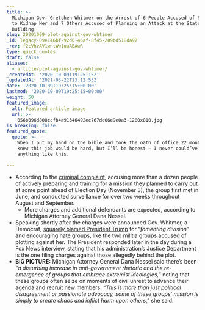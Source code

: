 ```yaml
---
title: >-
  Michigan Gov. Gretchen Whitmer on the Arrest of 6 People Accused of Plotting
  to Kidnap Her and 7 Others Accused of Planning an Attack at the State Capitol
  Building.
slug: 20201009-plot-against-gov-whtimer
_id: legacy-09e146bf-92d0-46af-8f45-289bd518da97
_rev: f2cVhvAV1wntWw1uaABAwR
type: quick_quotes
draft: false
aliases:
  - article/plot-against-gov-whtimer/
_createdAt: '2020-10-09T19:25:15Z'
_updatedAt: '2021-03-22T13:12:53Z'
date: '2020-10-09T19:25:15+00:00'
lastmod: '2020-10-09T19:25:15+00:00'
weight: 50
featured_image:
  alt: Featured article image
  url: >-
    056b096d808ccfb4a91346492ec767de06e9e0a3-1280x810.jpg
is_breaking: false
featured_quote:
  quote: >-
    When I put my hand on the bible and took the oath of office 22 months ago, I
    knew this job would be hard, but I’ll be honest – I never could’ve imagined
    anything like this.

---
```

* According to the [criminal complaint](https://assets.documentcloud.org/documents/7223362/Michigan-Kidnapping-Conspiracy.pdf), accusing more than a dozen people of actively preparing and training for a mission they planned to carry out at some point ahead of Election Day (November 3), the group first met in June, and conducted surveillance for over two weeks throughout August and September.
  * More charges and additional defendants are expected, according to Michigan Attorney General Dana Nessel.
* Speaking shortly after the charges were announced Gov. Whitmer, a Democrat, [squarely blamed President Trump](https://www.facebook.com/GovGretchenWhitmer/videos/346049466647915) for “_fomenting division_” and encouraging hate groups, like the two militia groups accused of plotting against her. The President responded later in the day during a Fox News interview, stating that his administration’s Justice Department is the one filing charges against those allegedly behind the plot.
* **BIG PICTURE:** Michigan Attorney General Dana Nessel said there’s been “_a disturbing increase in anti-government rhetoric and the re-emergence of groups that embrace extremist ideologies,_” noting that these groups often seize on moments of civil unrest to advance their agenda and recruit new members. “_This is more than just political disagreement or passionate advocacy, some of these groups’ mission is simply to create chaos and inflict harm upon others_,” she said.